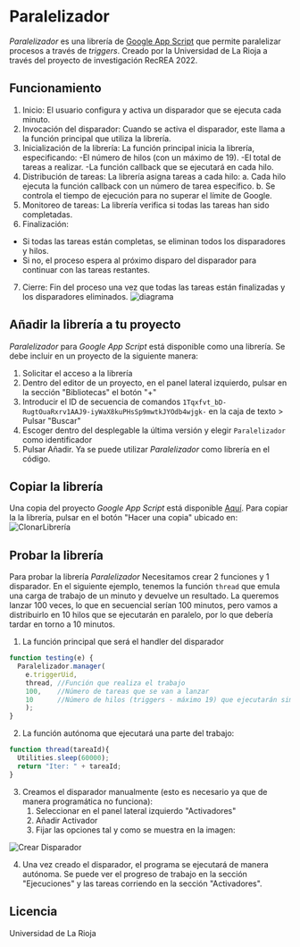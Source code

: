 # Paralelizador
_Paralelizador_ es una librería de [Google App Script](https://developers.google.com/google-apps/) que permite paralelizar procesos a través de _triggers_.
Creado por la Universidad de La Rioja a través del proyecto de investigación RecREA 2022.

## Funcionamiento

1. Inicio: El usuario configura y activa un disparador que se ejecuta cada minuto.
2. Invocación del disparador: Cuando se activa el disparador, este llama a la función principal que utiliza la librería.
3. Inicialización de la librería: La función principal inicia la librería, especificando:
    -El número de hilos (con un máximo de 19).
    -El total de tareas a realizar.
    -La función callback que se ejecutará en cada hilo.
4. Distribución de tareas: La librería asigna tareas a cada hilo:
  a. Cada hilo ejecuta la función callback con un número de tarea específico.
  b. Se controla el tiempo de ejecución para no superar el límite de Google.
5. Monitoreo de tareas: La librería verifica si todas las tareas han sido completadas.
6. Finalización:
  - Si todas las tareas están completas, se eliminan todos los disparadores y hilos.
  - Si no, el proceso espera al próximo disparo del disparador para continuar con las tareas restantes.
7. Cierre: Fin del proceso una vez que todas las tareas están finalizadas y los disparadores eliminados.
![diagrama](https://github.com/recreaur/Paralelizador/assets/117653444/04f2cf0c-1e42-425e-99ff-932201be5fef)


## Añadir la librería a tu proyecto
_Paralelizador_ para _Google App Script_ está disponible como una librería. Se debe incluir en un proyecto de la siguiente manera:
1. Solicitar el acceso a la librería
2. Dentro del editor de un proyecto, en el panel lateral izquierdo, pulsar en la sección "Bibliotecas" el botón "+"
3. Introducir el ID de secuencia de comandos `1Tqxfvt_bD-RugtOuaRxrv1AAJ9-iyWaX8kuPHsSp9mwtkJYOdb4wjgk-` en la caja de texto > Pulsar "Buscar"
4. Escoger dentro del desplegable la última versión y elegir `Paralelizador` como identificador
5. Pulsar Añadir. Ya se puede utilizar _Paralelizador_ como librería en el código.


## Copiar la librería
Una copia del proyecto _Google App Script_ está disponible [Aquí](https://script.google.com/d/1Tqxfvt_bD-RugtOuaRxrv1AAJ9-iyWaX8kuPHsSp9mwtkJYOdb4wjgk-/edit?usp=sharing).
Para copiar la la librería, pulsar en el botón "Hacer una copia" ubicado en:
![ClonarLibrería](https://user-images.githubusercontent.com/117653444/200324830-74f5a4ee-e36d-4521-9bd7-1d6426d30172.png)


## Probar la librería
Para probar la librería _Paralelizador_ Necesitamos crear 2 funciones y 1 disparador.
En el siguiente ejemplo, tenemos la función `thread` que emula una carga de trabajo de un minuto y devuelve un resultado. La queremos lanzar 100 veces, lo que en secuencial serían 100 minutos, pero vamos a distribuirlo en 10 hilos que se ejecutarán en paralelo, por lo que debería tardar en torno a 10 minutos.
1. La función principal que será el handler del disparador
```javascript
function testing(e) {
  Paralelizador.manager(
    e.triggerUid, 
    thread, //Función que realiza el trabajo
    100,    //Número de tareas que se van a lanzar
    10      //Número de hilos (triggers - máximo 19) que ejecutarán simultáneamente las tareas 
    );
}
```
2. La función autónoma que ejecutará una parte del trabajo:
```javascript
function thread(tareaId){
  Utilities.sleep(60000);
  return "Iter: " + tareaId;
}
```
3. Creamos el disparador manualmente (esto es necesario ya que de manera programática no funciona):
    1. Seleccionar en el panel lateral izquierdo "Activadores"
    2. Añadir Activador
    3. Fijar las opciones tal y como se muestra en la imagen:
   
![Crear Disparador](https://user-images.githubusercontent.com/117653444/200328006-545302d6-6bdc-46c7-9afb-10d94040c2d5.png)

4. Una vez creado el disparador, el programa se ejecutará de manera autónoma. Se puede ver el progreso de trabajo en la sección "Ejecuciones" y las tareas corriendo en la sección "Activadores".

## Licencia
Universidad de La Rioja
